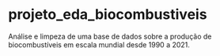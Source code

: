 # projeto_eda_biocombustiveis
Análise e limpeza de uma base de dados  sobre a produção de biocombustíveis em escala mundial desde 1990 a 2021.
